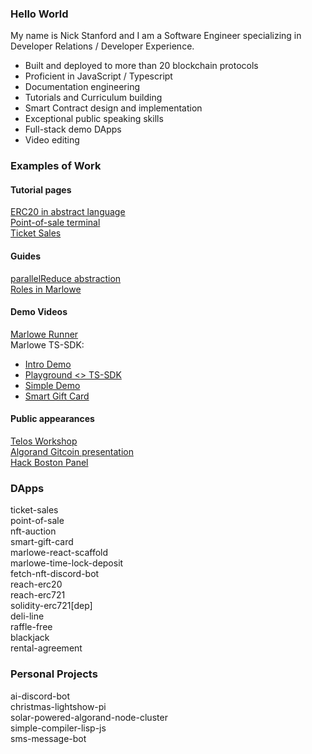 ### Hello World

My name is Nick Stanford and I am a Software Engineer specializing in Developer Relations / Developer Experience.

- Built and deployed to more than 20 blockchain protocols
- Proficient in JavaScript / Typescript
- Documentation engineering
- Tutorials and Curriculum building
- Smart Contract design and implementation
- Exceptional public speaking skills
- Full-stack demo DApps
- Video editing

### Examples of Work

#### Tutorial pages
[ERC20 in abstract language](https://docs.reach.sh/tut/erc20/)      
[Point-of-sale terminal](https://docs.reach.sh/tut/pos/)     
[Ticket Sales](https://docs.reach.sh/tut/ticket-sales/)   

#### Guides
[parallelReduce abstraction](https://docs.reach.sh/guide/parallelReduce/#guide-parallelReduce)   
[Roles in Marlowe]()   

#### Demo Videos
[Marlowe Runner](https://youtu.be/B5XcH0j7Y7w?si=zkk0DFKYMQVldWmu)   
Marlowe TS-SDK:
- [Intro Demo](https://youtu.be/0Qa1CsZUGnw?si=_HDHmXEX0ks4xAy8)
- [Playground <> TS-SDK](https://youtu.be/dsF-eADnOXE?si=DUrbvCckSyeft4nT)
- [Simple Demo](https://youtu.be/7XsuT8D8L4Q?si=kM46MWbHL1D0K56I)
- [Smart Gift Card](https://youtu.be/bTpMZLmZU5k?si=ht_Lg6m-7e9xW3m_)


#### Public appearances
[Telos Workshop](https://www.youtube.com/live/gYZhlg1QB7M?si=a0PhJ_8Ju1A4tSzO)   
[Algorand Gitcoin presentation](https://www.youtube.com/live/Xd6O76ZSIe4?si=KgNmyme8cWjy2ahs)   
[Hack Boston Panel](https://youtu.be/0teXdMKrVUk?si=wEV5QBR0MhpqPeS-)   

### DApps
ticket-sales  
point-of-sale  
nft-auction  
smart-gift-card  
marlowe-react-scaffold  
marlowe-time-lock-deposit  
fetch-nft-discord-bot  
reach-erc20  
reach-erc721  
solidity-erc721[dep]  
deli-line  
raffle-free  
blackjack  
rental-agreement  


### Personal Projects
ai-discord-bot  
christmas-lightshow-pi  
solar-powered-algorand-node-cluster  
simple-compiler-lisp-js  
sms-message-bot



<!--
**nstanford5/nstanford5** is a ✨ _special_ ✨ repository because its `README.md` (this file) appears on your GitHub profile.

Here are some ideas to get you started:

- 🔭 I’m currently working on ...
- 🌱 I’m currently learning ...
- 👯 I’m looking to collaborate on ...
- 🤔 I’m looking for help with ...
- 💬 Ask me about ...
- 📫 How to reach me: ...
- 😄 Pronouns: ...
- ⚡ Fun fact: ...
-->
